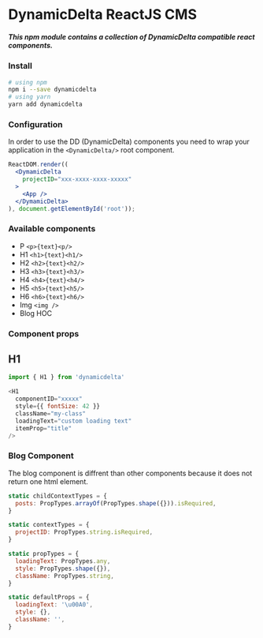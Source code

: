 # DynamicDelta ReactJS CMS
##### This npm module contains a collection of DynamicDelta compatible react components.

### Install
```bash
# using npm
npm i --save dynamicdelta
# using yarn
yarn add dynamicdelta
```

### Configuration
In order to use the DD (DynamicDelta) components you need to wrap your application in
the `<DynamicDelta/>` root component.
```jsx harmony
ReactDOM.render((
  <DymamicDelta
    projectID="xxx-xxxx-xxxx-xxxxx"
  >
    <App />
  </DymamicDelta>
), document.getElementById('root'));
```

### Available components
- P `<p>{text}<p/>`
- H1 `<h1>{text}<h1/>`
- H2 `<h2>{text}<h2/>`
- H3 `<h3>{text}<h3/>`
- H4 `<h4>{text}<h4/>`
- H5 `<h5>{text}<h5/>`
- H6 `<h6>{text}<h6/>`
- Img `<img />`
- Blog HOC

### Component props
## H1
```js
import { H1 } from 'dynamicdelta'

<H1
  componentID="xxxxx"
  style={{ fontSize: 42 }}
  className="my-class"
  loadingText="custom loading text"
  itemProp="title"
/>
```

### Blog Component
The blog component is diffrent than other components because it does not return
one html element.

```javascript
static childContextTypes = {
  posts: PropTypes.arrayOf(PropTypes.shape({})).isRequired,
}

static contextTypes = {
  projectID: PropTypes.string.isRequired,
}

static propTypes = {
  loadingText: PropTypes.any,
  style: PropTypes.shape({}),
  className: PropTypes.string,
}

static defaultProps = {
  loadingText: '\u00A0',
  style: {},
  className: '',
}
```
